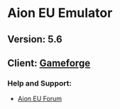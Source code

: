 # Aion EU Emulator
## Version: 5.6
## Client: [Gameforge](https://de.aion.gameforge.com/website/download/)

### Help and Support:
* [Aion EU Forum](http://falke34.bplaced.net)
